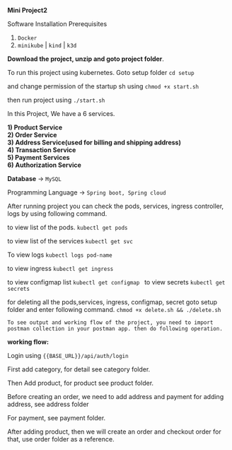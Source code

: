 <b>Mini Project2</b>

Software Installation Prerequisites

1) `Docker`
2) `minikube` | `kind` | `k3d`

<b>Download the project, unzip and goto project folder</b>.

To run this project using kubernetes. Goto setup folder `cd setup`

and change permission of the startup sh using `chmod +x start.sh`

then run project using `./start.sh`

In this Project, We have a 6 services.

<b>1) Product Service<br/>
2) Order Service <br/>
3) Address Service(used for billing and shipping address)<br/>
4) Transaction Service<br/>
5) Payment Services<br/>
6) Authorization Service</b>

<b>Database</b> -> `MySQL`

Programming Language -> `Spring boot, Spring cloud`

After running project you can check the pods, services, ingress controller, logs by using following command.

to view list of the pods. `kubectl get pods`

to view list of the services `kubectl get svc`

To view logs `kubectl logs pod-name`

to view ingress `kubectl get ingress`

to view configmap list `kubectl get configmap `
to view secrets `kubectl get secrets`



for deleting all the pods,services, ingress, configmap, secret
goto setup folder and enter following command. `chmod +x delete.sh && ./delete.sh`


`To see output and working flow of the project, you need to import postman collection in your postman app. then do following operation.`

<b>working flow:</b>

Login using `{{BASE_URL}}/api/auth/login`

First add category, for detail see category folder.

Then Add product, for product see product folder.

Before creating an order, we need to add address and payment 
for adding address, see address folder 

For payment, see payment folder.

After adding product, then we will create an order and checkout order for that, use order folder as a reference.

